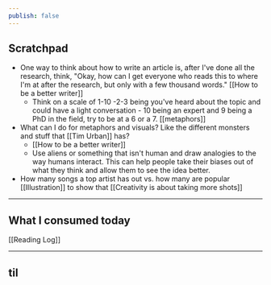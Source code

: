 ```yaml
---
publish: false
---
```


## Scratchpad
- One way to think about how to write an article is, after I've done all the research, think, "Okay, how can I get everyone who reads this to where I'm at after the research, but only with a few thousand words." [[How to be a better writer]]
	- Think on a scale of 1-10
		-2-3 being you've heard about the topic and could have a light conversation
			- 10 being an expert and 9 being a PhD in the field, try to be at a 6 or a 7. [[metaphors]]
- What can I do for metaphors and visuals? Like the different monsters and stuff that [[Tim Urban]] has?
	- [[How to be a better writer]]
	- Use aliens or something that isn't human and draw analogies to the way humans interact. This can help people take their biases out of what they think and allow them to see the idea better.
- How many songs a top artist has out vs. how many are popular [[Illustration]] to show that [[Creativity is about taking more shots]]


***
## What I consumed today
[[Reading Log]]

***
## til


